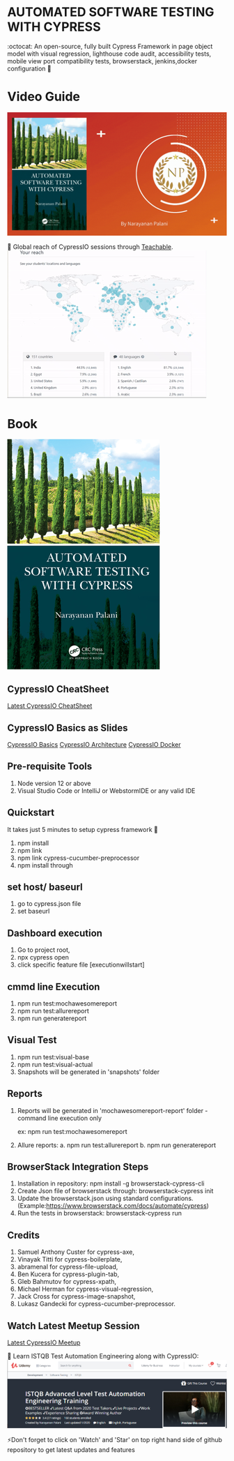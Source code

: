 # AUTOMATED SOFTWARE TESTING WITH CYPRESS
:octocat: An open-source, fully built Cypress Framework in page object model with visual regression, lighthouse code audit, accessibility tests, mobile view port compatibility tests, browserstack, jenkins,docker configuration :evergreen_tree:

# Video Guide
[![CypressIOFramework](https://github.com/narayananpalani/cypress-test-techniques/blob/master/lessons/CypressIOtestframework.gif?raw=true)](https://engineers-hub.teachable.com/p/cypressio)

:rocket: Global reach of CypressIO sessions through [Teachable](https://engineers-hub.teachable.com/). 
[![video showing international reach of udemy courses](https://github.com/narayananpalani/narayananpalani/blob/master/images/globalreach.gif?raw=true)](https://engineers-hub.teachable.com/)

# Book
[![CypressIOBook](https://github.com/narayananpalani/cypress-test-techniques/blob/master/lessons/9780367699543.jpg?raw=true)](https://www.routledge.com/Automated-Software-Testing-with-Cypress/Palani/p/book/9780367699543)

## CypressIO CheatSheet
[Latest CypressIO CheatSheet](https://cheatography.com/narayanan-palani/cheat-sheets/cypressio/)

## CypressIO Basics as Slides
[CypressIO Basics](https://github.com/cypress-test-techniques/lessons/blob/master/lessons/cypress101.pdf?raw=true)
[CypressIO Architecture](https://github.com/cypress-test-techniques/lessons/blob/master/lessons/cypressArchitecture.pdf?raw=true)
[CypressIO Docker](https://github.com/cypress-test-techniques/lessons/blob/master/lessons/cypressDocker.pdf?raw=true)


## Pre-requisite Tools
1. Node version 12 or above
2. Visual Studio Code or IntelliJ or WebstormIDE or any valid IDE

## Quickstart
It takes just 5 minutes to setup cypress framework 🚀
1. npm install
2. npm link
3. npm link cypress-cucumber-preprocessor
4. npm install through

## set host/ baseurl
1. go to cypress.json file
2. set baseurl

## Dashboard execution
1. Go to project root, 
2. npx cypress open
3. click specific feature file [executionwillstart]

## cmmd line Execution
1. npm run test:mochawesomereport
2. npm run test:allurereport
3. npm run generatereport

## Visual Test
1. npm run test:visual-base
2. npm run test:visual-actual
3. Snapshots will be generated in 'snapshots' folder

## Reports
1. Reports will be generated in 'mochawesomereport-report' folder - command line execution only
  
   ex: npm run test:mochawesomereport

2. Allure reports: 
    a. npm run test:allurereport
    b. npm run generatereport

## BrowserStack Integration Steps
1. Installation in repository: npm install -g browserstack-cypress-cli
2. Create Json file of browserstack through: browserstack-cypress init
3. Update the browserstack.json using standard configurations. (Example:https://www.browserstack.com/docs/automate/cypress)   
4. Run the tests in browserstack: browserstack-cypress run 



## Credits
1. Samuel Anthony Custer for cypress-axe,
2. Vinayak Titti for cypress-boilerplate,
3. abramenal for cypress-file-upload,
4. Ben Kucera for cypress-plugin-tab,
5. Gleb Bahmutov for cypress-xpath,
6. Michael Herman for cypress-visual-regression,
7. Jack Cross for cypress-image-snapshot,
8. Lukasz Gandecki for cypress-cucumber-preprocessor.

## Watch Latest Meetup Session
[Latest CypressIO Meetup](https://www.youtube.com/watch?v=b8y8hTTeXTw&t=2s)

:tada: Learn ISTQB Test Automation Engineering along with CypressIO:
[![ISTQB Advanced Test Automation Engineering Training](https://github.com/narayananpalani/narayananpalani/blob/master/images/ISTQBAdvancedTestAutomationEngineering.png?raw=true)](https://engineers-hub.teachable.com/p/istqb-advanced-level-test-automation-engineer-professional-training-with-q-a)

⚡Don't forget to click on 'Watch' and 'Star' on top right hand side of github repository to get latest updates and features
